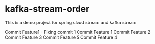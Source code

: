 # kafka-stream-order
This is a demo project for spring cloud stream and kafka stream 

Commit Feature1 - Fixing commit 1
Commit Feature 1
Commit Feature 2
Commit Feature 3
Commit Feature 5
Commit Feature 4

